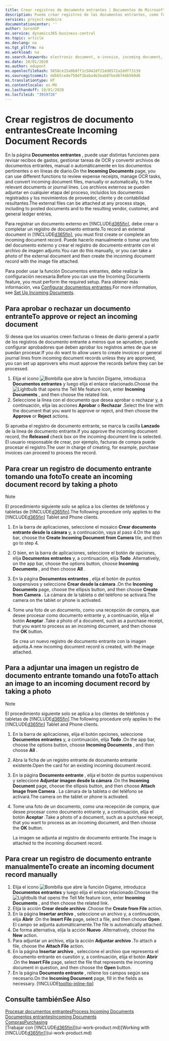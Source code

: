 ```yaml
---
title: Crear registros de documento entrantes | Documentos de Microsoft
description: Puede crear registros de los documentos entrantes, como facturas electrónicas, y administrar las tareas de OCR, comercio electrónico e intercambio de documentos.
services: project-madeira
documentationcenter: ''
author: SorenGP
ms.service: dynamics365-business-central
ms.topic: article
ms.devlang: na
ms.tgt_pltfrm: na
ms.workload: na
ms.search.keywords: electronic document, e-invoice, incoming document, OCR, ecommerce, document exchange, import invoice
ms.date: 10/01/2020
ms.author: edupont
ms.openlocfilehash: 5858ce15a9b8ff1c5042df21dd8572a2ddff3139
ms.sourcegitcommit: ddbb5cede750df1baba4b3eab8fbed6744b5b9d6
ms.translationtype: HT
ms.contentlocale: es-MX
ms.lasthandoff: 10/01/2020
ms.locfileid: "3919726"
---
```

# <a name="create-incoming-document-records"></a><span data-ttu-id="6066c-103">Crear registros de documento entrantes</span><span class="sxs-lookup"><span data-stu-id="6066c-103">Create Incoming Document Records</span></span>
<span data-ttu-id="6066c-104">En la página **Documentos entrantes** , puede usar distintas funciones para revisar recibos de gastos, gestionar tareas de OCR y convertir archivos de documentos entrantes, manual o automáticamente en los documentos pertinentes o en líneas de diario.</span><span class="sxs-lookup"><span data-stu-id="6066c-104">On the **Incoming Documents** page, you can use different functions to review expense receipts, manage OCR tasks, and convert incoming document files, manually or automatically, to the relevant documents or journal lines.</span></span> <span data-ttu-id="6066c-105">Los archivos externos se pueden adjuntar en cualquier etapa del proceso, incluidos los documentos registrados y los movimientos de proveedor, cliente y de contabilidad resultantes.</span><span class="sxs-lookup"><span data-stu-id="6066c-105">The external files can be attached at any process stage, including to posted documents and to the resulting vendor, customer, and general ledger entries.</span></span>

<span data-ttu-id="6066c-106">Para registrar un documento externo en [!INCLUDE[d365fin](includes/d365fin_md.md)], debe crear o completar un registro de documento entrante.</span><span class="sxs-lookup"><span data-stu-id="6066c-106">To record an external document in [!INCLUDE[d365fin](includes/d365fin_md.md)], you must first create or complete an incoming document record.</span></span> <span data-ttu-id="6066c-107">Puede hacerlo manualmente o tomar una foto del documento externo y crear el registro de documento entrante con el archivo de imagen adjunto.</span><span class="sxs-lookup"><span data-stu-id="6066c-107">You can do this manually, or you can take a photo of the external document and then create the incoming document record with the image file attached.</span></span>

<span data-ttu-id="6066c-108">Para poder usar la función Documentos entrantes, debe realizar la configuración necesaria.</span><span class="sxs-lookup"><span data-stu-id="6066c-108">Before you can use the Incoming Documents feature, you must perform the required setup.</span></span> <span data-ttu-id="6066c-109">Para obtener más información, vea [Configurar documentos entrantes](across-how-setup-income-documents.md).</span><span class="sxs-lookup"><span data-stu-id="6066c-109">For more information, see [Set Up Incoming Documents](across-how-setup-income-documents.md).</span></span>

## <a name="to-approve-or-reject-an-incoming-document"></a><span data-ttu-id="6066c-110">Para aprobar o rechazar un documento entrante</span><span class="sxs-lookup"><span data-stu-id="6066c-110">To approve or reject an incoming document</span></span>
<span data-ttu-id="6066c-111">Si desea que los usuarios creen facturas o líneas de diario general a partir de los registros de documento entrante a menos que se aprueben, puede configurar aprobadores que deben aprobar los registros antes de que se puedan procesar.</span><span class="sxs-lookup"><span data-stu-id="6066c-111">If you do want to allow users to create invoices or general journal lines from incoming document records unless they are approved, you can set up approvers who must approve the records before they can be processed.</span></span>

1. <span data-ttu-id="6066c-112">Elija el icono ![Bombilla que abre la función Dígame](media/ui-search/search_small.png "Dígame qué desea hacer"), introduzca **Documentos entrantes** y luego elija el enlace relacionado.</span><span class="sxs-lookup"><span data-stu-id="6066c-112">Choose the ![Lightbulb that opens the Tell Me feature](media/ui-search/search_small.png "Tell me what you want to do") icon, enter **Incoming Documents** , and then choose the related link.</span></span>
2. <span data-ttu-id="6066c-113">Seleccione la línea con el documento que desea aprobar o rechazar y, a continuación, elija las acciones **Aprobar** o **Rechazar** .</span><span class="sxs-lookup"><span data-stu-id="6066c-113">Select the line with the document that you want to approve or reject, and then choose the **Approve** or **Reject** actions.</span></span>

<span data-ttu-id="6066c-114">Si aprueba el registro de documento entrante, se marca la casilla **Lanzado** de la línea de documento entrante.</span><span class="sxs-lookup"><span data-stu-id="6066c-114">If you approve the incoming document record, the **Released** check box on the incoming document line is selected.</span></span> <span data-ttu-id="6066c-115">El usuario responsable de crear, por ejemplo, facturas de compra puede procesar el registro.</span><span class="sxs-lookup"><span data-stu-id="6066c-115">The user in charge of creating, for example, purchase invoices can proceed to process the record.</span></span>

## <a name="to-create-an-incoming-document-record-by-taking-a-photo"></a><span data-ttu-id="6066c-116">Para crear un registro de documento entrante tomando una foto</span><span class="sxs-lookup"><span data-stu-id="6066c-116">To create an incoming document record by taking a photo</span></span>
> [!NOTE]  
>   <span data-ttu-id="6066c-117">El procedimiento siguiente solo se aplica a los clientes de teléfonos y tabletas de [!INCLUDE[d365fin](includes/d365fin_md.md)].</span><span class="sxs-lookup"><span data-stu-id="6066c-117">The following procedure only applies to the [!INCLUDE[d365fin](includes/d365fin_md.md)] Tablet and Phone clients.</span></span>

1. <span data-ttu-id="6066c-118">En la barra de aplicaciones, seleccione el mosaico **Crear documento entrante desde la cámara** y, a continuación, vaya al paso 4.</span><span class="sxs-lookup"><span data-stu-id="6066c-118">On the app bar, choose the **Create Incoming Document from Camera** tile, and then go to step 4.</span></span>
2. <span data-ttu-id="6066c-119">O bien, en la barra de aplicaciones, seleccione el botón de opciones, elija **Documentos entrantes** y, a continuación, elija **Todo** .</span><span class="sxs-lookup"><span data-stu-id="6066c-119">Alternatively, on the app bar, choose the options button, choose **Incoming Documents** , and then choose **All** .</span></span>
3. <span data-ttu-id="6066c-120">En la página **Documentos entrantes** , elija el botón de puntos suspensivos y seleccione **Crear desde la cámara** .</span><span class="sxs-lookup"><span data-stu-id="6066c-120">On the **Incoming Documents** page, choose the ellipsis button, and then choose **Create from Camera** .</span></span> <span data-ttu-id="6066c-121">La cámara de la tableta o del teléfono se activará.</span><span class="sxs-lookup"><span data-stu-id="6066c-121">The camera on the tablet or phone is activated.</span></span>
4. <span data-ttu-id="6066c-122">Tome una foto de un documento, como una recepción de compra, que desee procesar como documento entrante y, a continuación, elija el botón **Aceptar** .</span><span class="sxs-lookup"><span data-stu-id="6066c-122">Take a photo of a document, such as a purchase receipt, that you want to process as an incoming document, and then choose the **OK** button.</span></span>

    <span data-ttu-id="6066c-123">Se crea un nuevo registro de documento entrante con la imagen adjunta.</span><span class="sxs-lookup"><span data-stu-id="6066c-123">A new incoming document record is created, with the image attached.</span></span>

## <a name="to-attach-an-image-to-an-incoming-document-record-by-taking-a-photo"></a><span data-ttu-id="6066c-124">Para a adjuntar una imagen un registro de documento entrante tomando una foto</span><span class="sxs-lookup"><span data-stu-id="6066c-124">To attach an image to an incoming document record by taking a photo</span></span>
> [!NOTE]  
>   <span data-ttu-id="6066c-125">El procedimiento siguiente solo se aplica a los clientes de teléfonos y tabletas de [!INCLUDE[d365fin](includes/d365fin_md.md)].</span><span class="sxs-lookup"><span data-stu-id="6066c-125">The following procedure only applies to the [!INCLUDE[d365fin](includes/d365fin_md.md)] Tablet and Phone clients.</span></span>

1. <span data-ttu-id="6066c-126">En la barra de aplicaciones, elija el botón opciones, seleccione **Documentos entrantes** y, a continuación, elija **Todo** .</span><span class="sxs-lookup"><span data-stu-id="6066c-126">On the app bar, choose the options button, choose **Incoming Documents** , and then choose **All** .</span></span>
2. <span data-ttu-id="6066c-127">Abra la ficha de un registro entrante de documento entrante existente.</span><span class="sxs-lookup"><span data-stu-id="6066c-127">Open the card for an existing incoming document record.</span></span>
3. <span data-ttu-id="6066c-128">En la página **Documento entrante** , elija el botón de puntos suspensivos y seleccione **Adjuntar imagen desde la cámara** .</span><span class="sxs-lookup"><span data-stu-id="6066c-128">On the **Incoming Document** page, choose the ellipsis button, and then choose **Attach Image from Camera** .</span></span> <span data-ttu-id="6066c-129">La cámara de la tableta o del teléfono se activará.</span><span class="sxs-lookup"><span data-stu-id="6066c-129">The camera on the tablet or phone is activated.</span></span>
4. <span data-ttu-id="6066c-130">Tome una foto de un documento, como una recepción de compra, que desee procesar como documento entrante y, a continuación, elija el botón **Aceptar** .</span><span class="sxs-lookup"><span data-stu-id="6066c-130">Take a photo of a document, such as a purchase receipt, that you want to process as an incoming document, and then choose the **OK** button.</span></span>

    <span data-ttu-id="6066c-131">La imagen se adjunta al registro de documento entrante.</span><span class="sxs-lookup"><span data-stu-id="6066c-131">The image is attached to the incoming document record.</span></span>

## <a name="to-create-an-incoming-document-record-manually"></a><span data-ttu-id="6066c-132">Para crear un registro de documento entrante manualmente</span><span class="sxs-lookup"><span data-stu-id="6066c-132">To create an incoming document record manually</span></span>
1. <span data-ttu-id="6066c-133">Elija el icono ![Bombilla que abre la función Dígame](media/ui-search/search_small.png "Dígame qué desea hacer"), introduzca **Documentos entrantes** y luego elija el enlace relacionado.</span><span class="sxs-lookup"><span data-stu-id="6066c-133">Choose the ![Lightbulb that opens the Tell Me feature](media/ui-search/search_small.png "Tell me what you want to do") icon, enter **Incoming Documents** , and then choose the related link.</span></span>
2. <span data-ttu-id="6066c-134">Elija la acción **Crear desde archivo** .</span><span class="sxs-lookup"><span data-stu-id="6066c-134">Choose the **Create from File** action.</span></span>  
3. <span data-ttu-id="6066c-135">En la página **Insertar archivo** , seleccione un archivo y, a continuación, elija **Abrir** .</span><span class="sxs-lookup"><span data-stu-id="6066c-135">On the **Insert File** page, select a file, and then choose **Open** .</span></span> <span data-ttu-id="6066c-136">El campo se adjunta automáticamente.</span><span class="sxs-lookup"><span data-stu-id="6066c-136">The file is automatically attached.</span></span>
4. <span data-ttu-id="6066c-137">De forma alternativa, elija la acción **Nuevo** .</span><span class="sxs-lookup"><span data-stu-id="6066c-137">Alternatively, choose the **New** action.</span></span>
5. <span data-ttu-id="6066c-138">Para adjuntar un archivo, elija la acción **Adjuntar archivo** .</span><span class="sxs-lookup"><span data-stu-id="6066c-138">To attach a file, choose the **Attach File** action.</span></span>
6. <span data-ttu-id="6066c-139">En la página **Insertar archivo** , seleccione el archivo que representa el documento entrante en cuestión y, a continuación, elija el botón **Abrir** .</span><span class="sxs-lookup"><span data-stu-id="6066c-139">On the **Insert File** page, select the file that represents the incoming document in question, and then choose the **Open** button.</span></span>
7. <span data-ttu-id="6066c-140">En la página **Documento entrante** , rellene los campos según sea necesario.</span><span class="sxs-lookup"><span data-stu-id="6066c-140">On the **Incoming Document** page, fill in the fields as necessary.</span></span> [!INCLUDE[tooltip-inline-tip](includes/tooltip-inline-tip_md.md)]

## <a name="see-also"></a><span data-ttu-id="6066c-141">Consulte también</span><span class="sxs-lookup"><span data-stu-id="6066c-141">See Also</span></span>
[<span data-ttu-id="6066c-142">Procesar documentos entrantes</span><span class="sxs-lookup"><span data-stu-id="6066c-142">Process Incoming Documents</span></span>](across-process-income-documents.md)  
[<span data-ttu-id="6066c-143">Documentos entrantes</span><span class="sxs-lookup"><span data-stu-id="6066c-143">Incoming Documents</span></span>](across-income-documents.md)  
[<span data-ttu-id="6066c-144">Compras</span><span class="sxs-lookup"><span data-stu-id="6066c-144">Purchasing</span></span>](purchasing-manage-purchasing.md)  
<span data-ttu-id="6066c-145">[Trabajar con [!INCLUDE[d365fin](includes/d365fin_md.md)]](ui-work-product.md)</span><span class="sxs-lookup"><span data-stu-id="6066c-145">[Working with [!INCLUDE[d365fin](includes/d365fin_md.md)]](ui-work-product.md)</span></span>

